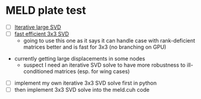 # MELD plate test

- [ ] [Iterative large SVD](https://epubs.siam.org/doi/epdf/10.1137/0915047)
- [ ] [fast efficient 3x3 SVD](https://pages.cs.wisc.edu/~sifakis/papers/SVD_TR1690.pdf)
    * going to use this one as it says it can handle case with rank-deficient matrices better and is fast for 3x3 (no branching on GPU)

* currently getting large displacements in some nodes
    * suspect I need an iterative SVD solve to have more robustness to ill-conditioned matrices (esp. for wing cases)
- [ ] implement my own iterative 3x3 SVD solve first in python
- [ ] then implement 3x3 SVD solve into the meld.cuh code